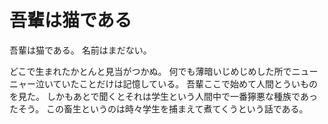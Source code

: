 # 吾輩は猫である

吾輩は猫である。
名前はまだない。

どこで生まれたかとんと見当がつかぬ。
何でも薄暗いじめじめした所でニューニャー泣いていたことだけは記憶している。
吾輩ここで始めて人間とういものを見た。
しかもあとで聞くとそれは学生という人間中で一番獰悪な種族であったそう。
この畜生というのは時々学生を捕まえて煮てくうという話である。
